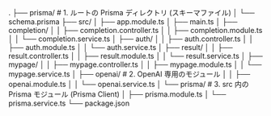 .
├── prisma/ # 1. ルートの Prisma ディレクトリ (スキーマファイル)
│ └── schema.prisma
├── src/
│ ├── app.module.ts
│ ├── main.ts
│ ├── completion/
│ │ ├── completion.controller.ts
│ │ ├── completion.module.ts
│ │ └── completion.service.ts
│ ├── auth/
│ │ ├── auth.controller.ts
│ │ ├── auth.module.ts
│ │ └── auth.service.ts
│ ├── result/
│ │ ├── result.controller.ts
│ │ ├── result.module.ts
│ │ └── result.service.ts
│ ├── mypage/
│ │ ├── mypage.controller.ts
│ │ ├── mypage.module.ts
│ │ └── mypage.service.ts
│ ├── openai/ # 2. OpenAI 専用のモジュール
│ │ ├── openai.module.ts
│ │ └── openai.service.ts
│ └── prisma/ # 3. src 内の Prisma モジュール (Prisma Client)
│ ├── prisma.module.ts
│ └── prisma.service.ts
└── package.json
